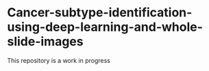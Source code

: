 # Cancer-subtype-identification-using-deep-learning-and-whole-slide-images
This repository is a work in progress

